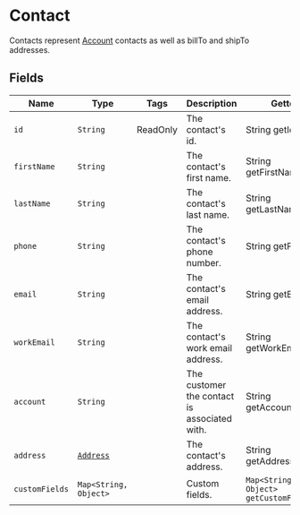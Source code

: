 # Contact

Contacts represent [Account](/doc/models/account.md) contacts as well as billTo and shipTo addresses.


## Fields

| Name | Type | Tags | Description | Getter |
|  --- | --- | --- | --- | --- |
| `id` | `String` | ReadOnly | The contact's id. | String getId() |
| `firstName` | `String` |  | The contact's first name. | String getFirstName() |
| `lastName` | `String` |  | The contact's last name. | String getLastName() |
| `phone` | `String` |  | The contact's phone number. | String getPhone() |
| `email` | `String` |  | The contact's email address. | String getEmail() |
| `workEmail` | `String` |  | The contact's work email address. | String getWorkEmail() |
| `account` | `String` |  | The customer the contact is associated with. | String getAccount() |
| `address` | [`Address`](/doc/models/address.md) |  | The contact's address. | String getAddress() |
| `customFields` | `Map<String, Object>` |  | Custom fields. | `Map<String, Object> getCustomFields()`|
